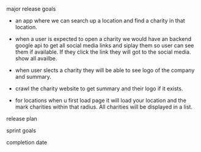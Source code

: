major release goals

- an app where we can search up a location and find a charity in that location.

- when a user is expected to open a charity we would have an backend google api to get all social media links and siplay them so user can see them if available. If they click the link they will got to the social media. show all availbe.

- when user slects a charity they will be able to see logo of the company and summary.

- crawl the charity website to get summary and their logo if it exists.

- for locations when u first load page it will load your location and the mark charities within that radius. All charities will be displayed in a list.



release plan


sprint goals


completion date